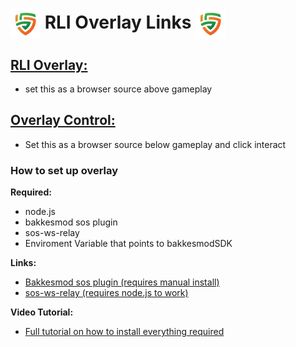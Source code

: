 <link rel="shortcut icon" type="image/x-icon" href="Images/Logos/rli_logo.png">
  
# <img src="Images/Logos/rli_logo.png" align="center" height="48" width="48"> **RLI Overlay Links** <img src="Images/Logos/rli_logo.png" align="center" height="48" width="48">

## [**RLI Overlay:**](https://rm-118425146.github.io/RLI-Overlay/RLI-Overlay.html)
- set this as a browser source above gameplay

## [**Overlay Control:**](https://rm-118425146.github.io/RLI-Overlay/OverlayControl.html)
- Set this as a browser source below gameplay and click interact

### **How to set up overlay**

**Required:**
- node.js
- bakkesmod sos plugin
- sos-ws-relay
- Enviroment Variable that points to bakkesmodSDK

**Links:**
- [Bakkesmod sos plugin (requires manual install)](https://gitlab.com/bakkesplugins/sos/sos-plugin/-/releases)
- [sos-ws-relay (requires node.js to work)](https://gitlab.com/bakkesplugins/sos/sos-ws-relay)

**Video Tutorial:**
- [Full tutorial on how to install everything required](https://www.youtube.com/watch?v=QE816DBuwI4&t=214s)
